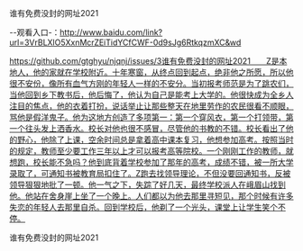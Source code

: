 谁有免费没封的网址2021

--观看入口-：http://www.baidu.com/link?url=3VrBLXlO5XxnMcrZEiTidYCfCWF-0d9sJg6RtkqzmXC&wd

https://github.com/gtghyu/njqnj/issues/3谁有免费没封的网址2021　　Z是本地人，他的家就在学校附近。十年寒窗，从终点回到起点，绝非他之所愿，所以他很不安份，像所有血气方刚的年轻人一样的不安分。当初报考师范是为了跳农们，当他回到乡下教书后，他后悔了，他认为自己是能考上大学的。他很快成为全乡人注目的焦点，他的衣着打扮，说话举止让那些整天在地里劳作的农民很看不顺眼，骂他是假洋鬼子。他为这地方创造了多项第一：第一个穿风衣，第一个打领带，第一个往头发上洒香水。校长对他也很不感冒，尽管他的书教的不错。校长看出了他的野心，他除了上课，空余时间总是拿着高中课本复习，他想参加高考。按照当时的规定，教师至少要工作三年以上才可以报考高等院校。一个刚刚工作的教师，就想跑，校长能不急吗？他到底背着学校参加了那年的高考，成绩不错，被一所大学录取了，可通知书被教育局扣住了。Z跑去找领导理论，不但没要回通知书，反被领导狠狠地批了一顿。他一气之下，失踪了好几天，最终学校派人在峨眉山找到他。他站在舍身崖上坐了一个晚上。人们都以为他去那里寻短见，那个时候有许多失恋的年轻人去那里自杀。回到学校后，他剃了一个光头，课堂上让学生笑个不停。

谁有免费没封的网址2021
